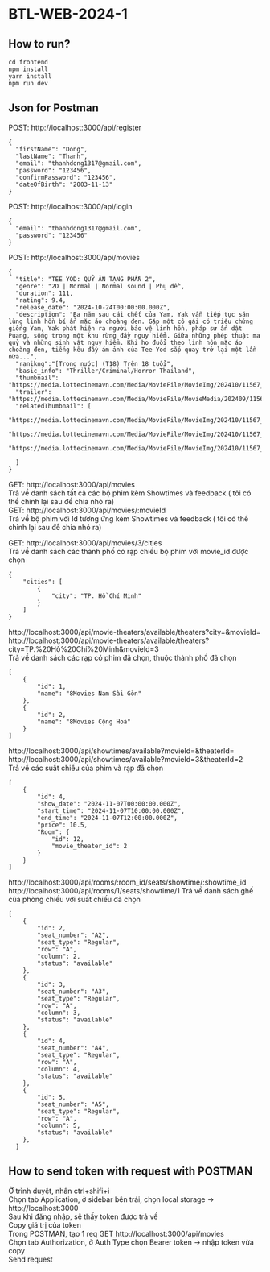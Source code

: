 # BTL-WEB-2024-1
## How to run?
```
cd frontend
npm install
yarn install
npm run dev
```
## Json for Postman
POST: http://localhost:3000/api/register
```
{
  "firstName": "Dong",
  "lastName": "Thanh",
  "email": "thanhdong1317@gmail.com",
  "password": "123456",
  "confirmPassword": "123456",
  "dateOfBirth": "2003-11-13"
}
```
POST: http://localhost:3000/api/login
```
{
  "email": "thanhdong1317@gmail.com",
  "password": "123456"
}
```
POST: http://localhost:3000/api/movies
```
{
  "title": "TEE YOD: QUỶ ĂN TẠNG PHẦN 2",
  "genre": "2D | Normal | Normal sound | Phụ đề",
  "duration": 111,
  "rating": 9.4,
  "release_date": "2024-10-24T00:00:00.000Z",
  "description": "Ba năm sau cái chết của Yam, Yak vẫn tiếp tục săn lùng linh hồn bí ẩn mặc áo choàng đen. Gặp một cô gái có triệu chứng giống Yam, Yak phát hiện ra người bảo vệ linh hồn, pháp sư ẩn dật Puang, sống trong một khu rừng đầy nguy hiểm. Giữa những phép thuật ma quỷ và những sinh vật nguy hiểm. Khi họ đuổi theo linh hồn mặc áo choàng đen, tiếng kêu đầy ám ảnh của Tee Yod sắp quay trở lại một lần nữa...",
  "ranikng":"[Trong nước] (T18) Trên 18 tuổi",
  "basic_info": "Thriller/Criminal/Horror Thailand",
  "thumbnail": "https://media.lottecinemavn.com/Media/MovieFile/MovieImg/202410/11567_103_100008.jpg",
  "trailer": "https://media.lottecinemavn.com/Media/MovieFile/MovieMedia/202409/11567_301_100001.mp4",
  "relatedThumbnail": [
    "https://media.lottecinemavn.com/Media/MovieFile/MovieImg/202410/11567_105_100006.jpg",
    "https://media.lottecinemavn.com/Media/MovieFile/MovieImg/202410/11567_105_100007.png",
    "https://media.lottecinemavn.com/Media/MovieFile/MovieImg/202410/11567_105_100008.jpg"

  ]
}
```
GET: http://localhost:3000/api/movies  
Trả về danh sách tất cả các bộ phim kèm Showtimes và feedback ( tôi có thể chỉnh lại sau để chia nhỏ ra)  
GET: http://localhost:3000/api/movies/:movieId  
Trả về bộ phim với Id tương ứng kèm Showtimes và feedback ( tôi có thể chỉnh lại sau để chia nhỏ ra)  


GET: http://localhost:3000/api/movies/3/cities  
Trả về danh sách các thành phố có rạp chiếu bộ phim với movie_id được chọn
```
{
    "cities": [
        {
            "city": "TP. Hồ Chí Minh"
        }
    ]
}
```
http://localhost:3000/api/movie-theaters/available/theaters?city=<city>&movieId=<movieId>  
http://localhost:3000/api/movie-theaters/available/theaters?city=TP.%20Hồ%20Chí%20Minh&movieId=3  
Trả về danh sách các rạp có phim đã chọn, thuộc thành phố đã chọn  
```
[
    {
        "id": 1,
        "name": "8Movies Nam Sài Gòn"
    },
    {
        "id": 2,
        "name": "8Movies Cộng Hoà"
    }
]
```
http://localhost:3000/api/showtimes/available?movieId=<movieId>&theaterId=<theaterId>  
http://localhost:3000/api/showtimes/available?movieId=3&theaterId=2  
Trả về các suất chiếu của phim và rạp đã chọn  
```
[
    {
        "id": 4,
        "show_date": "2024-11-07T00:00:00.000Z",
        "start_time": "2024-11-07T10:00:00.000Z",
        "end_time": "2024-11-07T12:00:00.000Z",
        "price": 10.5,
        "Room": {
            "id": 12,
            "movie_theater_id": 2
        }
    }
]
```
http://localhost:3000/api/rooms/:room_id/seats/showtime/:showtime_id
http://localhost:3000/api/rooms/1/seats/showtime/1
Trả về danh sách ghế của phòng chiếu với suất chiếu đã chọn
```
[
    {
        "id": 2,
        "seat_number": "A2",
        "seat_type": "Regular",
        "row": "A",
        "column": 2,
        "status": "available"
    },
    {
        "id": 3,
        "seat_number": "A3",
        "seat_type": "Regular",
        "row": "A",
        "column": 3,
        "status": "available"
    },
    {
        "id": 4,
        "seat_number": "A4",
        "seat_type": "Regular",
        "row": "A",
        "column": 4,
        "status": "available"
    },
    {
        "id": 5,
        "seat_number": "A5",
        "seat_type": "Regular",
        "row": "A",
        "column": 5,
        "status": "available"
    },
  ]
```
## How to send token with request with POSTMAN
Ở trình duyệt, nhấn ctrl+shifi+i<br>
Chọn tab Application, ở sidebar bên trái, chọn local storage -> http://localhost:3000<br>
Sau khi đăng nhập, sẽ thấy token được trả về<br>
Copy giá trị của token<br>
Trong POSTMAN, tạo 1 req GET http://localhost:3000/api/movies<br>
Chọn tab Authorization, ở Auth Type chọn Bearer token -> nhập token vừa copy<br>
Send request<br>